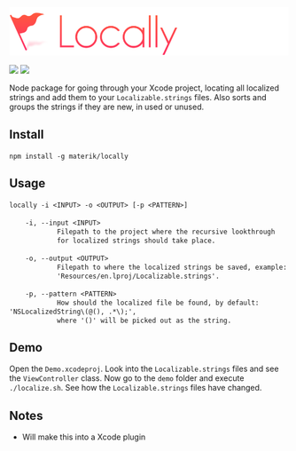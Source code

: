![](logo.png)

[![](https://img.shields.io/badge/contact-@thematerik-blue.svg?style=flat-square)](http://twitter.com/thematerik)
[![](https://img.shields.io/travis/materik/locally.svg?style=flat-square)](https://travis-ci.org/materik/locally)

Node package for going through your Xcode project, locating all localized
strings and add them to your `Localizable.strings` files. Also sorts and groups
the strings if they are new, in used or unused.

## Install

```
npm install -g materik/locally
```

## Usage

```
locally -i <INPUT> -o <OUTPUT> [-p <PATTERN>]

    -i, --input <INPUT>
            Filepath to the project where the recursive lookthrough
            for localized strings should take place.

    -o, --output <OUTPUT>
            Filepath to where the localized strings be saved, example:
            'Resources/en.lproj/Localizable.strings'.

    -p, --pattern <PATTERN>
            How should the localized file be found, by default: 'NSLocalizedString\(@(), .*\);',
            where '()' will be picked out as the string.
```

## Demo

Open the `Demo.xcodeproj`. Look into the `Localizable.strings` files and see the
`ViewController` class. Now go to the `demo` folder and execute `./localize.sh`.
See how the `Localizable.strings` files have changed.

## Notes

- Will make this into a Xcode plugin

